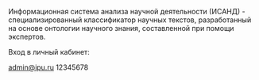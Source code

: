 Информационная система анализа научной деятельности (ИСАНД) - специализированный классификатор научных текстов, разработанный на основе онтологии научного знания, составленной при помощи экспертов.

Вход в личный кабинет:

admin@ipu.ru
12345678
